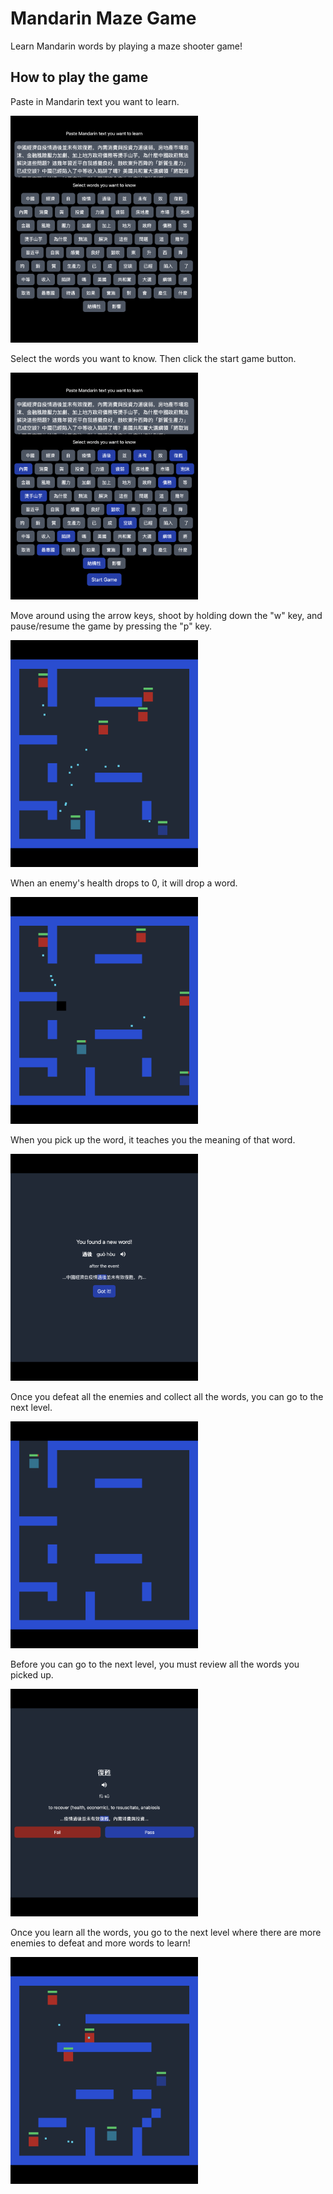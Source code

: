 # Mandarin Maze Game

Learn Mandarin words by playing a maze shooter game!

## How to play the game

<p>Paste in Mandarin text you want to learn.</p>

<img src="screenshots/screenshot-1.png" alt="" style="width: 300px">

<p>Select the words you want to know. Then click the start game button.</p>

<img src="screenshots/screenshot-2.png" alt="" style="width: 300px">

<p>Move around using the arrow keys, shoot by holding down the "w" key, and pause/resume the game by pressing the "p" key.</p>

<img src="screenshots/screenshot-3.png" alt="" style="width: 300px">

<p>When an enemy's health drops to 0, it will drop a word.</p>

<img src="screenshots/screenshot-4.png" alt="" style="width: 300px">

<p>When you pick up the word, it teaches you the meaning of that word.</p>

<img src="screenshots/screenshot-5.png" alt="" style="width: 300px">

<p>Once you defeat all the enemies and collect all the words, you can go to the next level.</p>

<img src="screenshots/screenshot-6.png" alt="" style="width: 300px">

<p>Before you can go to the next level, you must review all the words you picked up.</p>

<img src="screenshots/screenshot-7.png" alt="" style="width: 300px">

<p>Once you learn all the words, you go to the next level where there are more enemies to defeat and more words to learn!</p>

<img src="screenshots/screenshot-8.png" alt="" style="width: 300px">
